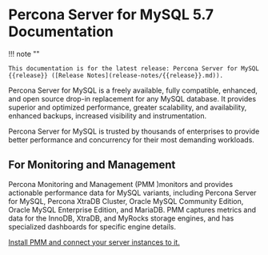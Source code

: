 
# Percona Server for MySQL 5.7 Documentation

!!! note ""

    This documentation is for the latest release: Percona Server for MySQL {{release}} ([Release Notes](release-notes/{{release}}.md)).

Percona Server for MySQL is a freely available, fully compatible, enhanced, and open source drop-in replacement for any MySQL database. It provides superior and optimized performance, greater scalability, and availability, enhanced backups, increased visibility and instrumentation.

Percona Server for MySQL is trusted by thousands of enterprises to provide better performance and concurrency for their most demanding workloads.

## For Monitoring and Management

Percona Monitoring and Management (PMM )monitors and provides actionable performance data for MySQL variants, including Percona Server for MySQL, Percona XtraDB Cluster, Oracle MySQL Community Edition, Oracle MySQL Enterprise Edition, and MariaDB. PMM captures metrics and data for the InnoDB, XtraDB, and MyRocks storage engines, and has specialized dashboards for specific engine details.

[Install PMM and connect your server instances to it.](https://docs.percona.com/percona-monitoring-and-management/get-started/index.html)